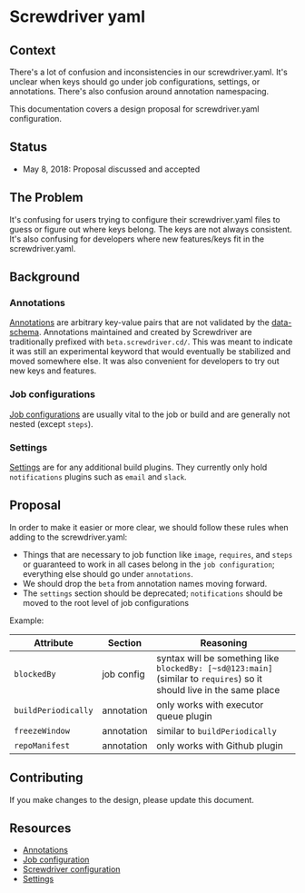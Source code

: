 # Screwdriver yaml

## Context
There's a lot of confusion and inconsistencies in our screwdriver.yaml. It's unclear when keys should go under job configurations, settings, or annotations. There's also confusion around annotation namespacing.

This documentation covers a design proposal for screwdriver.yaml configuration.

## Status

- May 8, 2018: Proposal discussed and accepted

## The Problem

It's confusing for users trying to configure their screwdriver.yaml files to guess or figure out where keys belong. The keys are not always consistent. It's also confusing for developers where new features/keys fit in the screwdriver.yaml.

## Background

### Annotations

[Annotations][annotations] are arbitrary key-value pairs that are not validated by the [data-schema](https://github.com/screwdriver-cd/data-schema). Annotations maintained and created by Screwdriver are traditionally prefixed with `beta.screwdriver.cd/`. This was meant to indicate it was still an experimental keyword that would eventually be stabilized and moved somewhere else. It was also convenient for developers to try out new keys and features.

### Job configurations

[Job configurations][job-config] are usually vital to the job or build and are generally not nested (except `steps`).

### Settings

[Settings][settings] are for any additional build plugins. They currently only hold `notifications` plugins such as `email` and `slack`.

## Proposal

In order to make it easier or more clear, we should follow these rules when adding to the screwdriver.yaml:
- Things that are necessary to job function like `image`, `requires`, and `steps` or guaranteed to work in all cases belong in the `job configuration`; everything else should go under `annotations`.
- We should drop the `beta` from annotation names moving forward.
- The `settings` section should be deprecated; `notifications` should be moved to the root level of job configurations

Example:

| Attribute   | Section | Reasoning |
| ----------- | ------------- | --------------- |
| `blockedBy` |  job config | syntax will be something like `blockedBy: [~sd@123:main]` (similar to `requires`) so it should live in the same place |
| `buildPeriodically` | annotation | only works with executor queue plugin |
| `freezeWindow` | annotation | similar to `buildPeriodically` |
| `repoManifest` | annotation | only works with Github plugin |

## Contributing

If you make changes to the design, please update this document.

## Resources

- [Annotations][annotations]
- [Job configuration][job-config]
- [Screwdriver configuration][sd-config]
- [Settings][settings]

[annotations]: https://docs.screwdriver.cd/user-guide/configuration/annotations
[job-config]: https://docs.screwdriver.cd/user-guide/configuration/jobconfiguration
[sd-config]: https://docs.screwdriver.cd/user-guide/configuration/
[settings]: https://docs.screwdriver.cd/user-guide/configuration/settings

